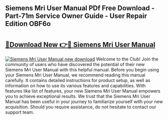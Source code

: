## Siemens Mri User Manual PDf Free Download - Part-71m Service Owner Guide - User Repair Edition OBF6o

# <h2><a href="http://cf24496.oget.top/?id=Siemens+Mri+User+Manual">🔗Download New 👉🔴 Siemens Mri User Manual</a></h2>

[![Siemens Mri User Manual new download](https://i.imgur.com/5g1atiW.png)](http://cf24496.oget.top/?id=Siemens+Mri+User+Manual)
Welcome to the Club! Join the community of users who have discovered the potential of their new Siemens Mri User Manual with this helpful manual. Before you begin using your Siemens Mri User Manual, we recommend reading this manual carefully. It contains detailed instructions for product setup, as well as information on how to use its various features and capabilities. With features like list of features, your new Siemens Mri User Manual empowers you to achieve exceptional results. We trust that the Siemens Mri User Manual has been useful in your journey to familiarize yourself with your new acquisition. Should you require assistance, do not hesitate to contact our support team.
